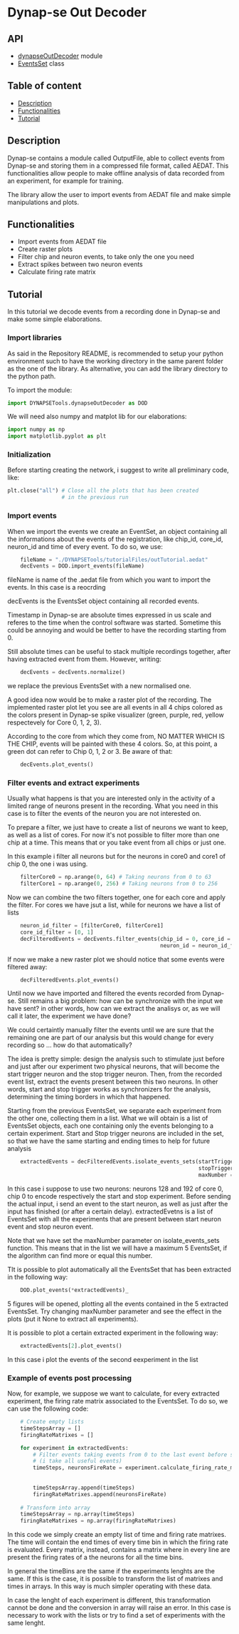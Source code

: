 # Dynap-se Out Decoder
## API
* [dynapseOutDecoder](dynapseOutDecoder.html) module
* [EventsSet](EventsSet.html) class

## Table of content
* [Description](#description)
* [Functionalities](#functionalities)
* [Tutorial](#tutorial)

## Description
Dynap-se contains a module called OutputFile, able to collect events from Dynap-se
and storing them in a compressed file format, called AEDAT. This functionalities
allow people to make offline analysis of data recorded from an experiment, for
example for training.

The library allow the user to import events from AEDAT file and make simple manipulations
and plots.

## Functionalities
- Import events from AEDAT file
- Create raster plots
- Filter chip and neuron events, to take only the one you need
- Extract spikes between two neuron events
- Calculate firing rate matrix

## Tutorial

In this tutorial we decode events from a recording done in Dynap-se and make some
simple elaborations.

### Import libraries
As said in the Repository README, is recommended to setup your python environment
such to have the working directory in the same parent folder as the one of the library.
As alternative, you can add the library directory to the python path.

To import the module:
```python
import DYNAPSETools.dynapseOutDecoder as DOD
``` 

We will need also numpy and matplot lib for our elaborations:

```python
import numpy as np
import matplotlib.pyplot as plt
```

### Initialization
Before starting creating the network, i suggest to write all preliminary code, like:

```python
plt.close("all") # Close all the plots that has been created
                 # in the previous run
```

### Import events
When we import the events we create an EventSet, an object containing all the informations
about the events of the registration, like chip_id, core_id, neuron_id
and time of every event. To do so, we use:

```python
    fileName = "./DYNAPSETools/tutorialFiles/outTutorial.aedat"
    decEvents = DOD.import_events(fileName)
```

fileName is name of the .aedat file from which you want to import the events. In this
case is a reocrding 

decEvents is the EventsSet object containing all recorded events.

Timestamp in Dynap-se are absolute times expressed in us scale and referes to the
time when the control software was started. Sometime this could be annoying and
would be better to have the recording starting from 0.

Still absolute times can be useful to stack multiple recordings
together, after having extracted event from them. However, writing:

```python
    decEvents = decEvents.normalize()
```

we replace the previous EventsSet with a new normalised one.

A good idea now would be to make a raster plot of the recording.
The implemented raster plot let you see are all events in all 4 chips colored as
the colors present in Dynap-se spike visualizer (green, purple, red, yellow
respectevely for Core 0, 1, 2, 3).

According to the core from which they come from, NO MATTER WHICH IS THE CHIP, events
will be painted with these 4 colors. So, at this point, a green dot can refer to
Chip 0, 1, 2 or 3. Be aware of that:
  
```python  
    decEvents.plot_events()
```

### Filter events and extract experiments
Usually what happens is that you are interested only in the activity of a limited
range of neurons present in the recording. What you need in this case is to filter
the events of the neuron you are not interested on.

To prepare a filter, we just have to create a list of neurons we want to keep,
as well as a list of cores.
For now it's not possible to filter more than one chip at a time. This means
that or you take event from all chips or just one.

In this example i filter all neurons but for the neurons in core0 and core1 of 
chip 0, the one i was using.

```python  
    filterCore0 = np.arange(0, 64) # Taking neurons from 0 to 63
    filterCore1 = np.arange(0, 256) # Taking neurons from 0 to 256
```
    
Now we can combine the two filters together, one for each core and apply the
filter. For cores we have jsut a list, while for neurons we have a list of lists

```python  
    neuron_id_filter = [filterCore0, filterCore1]
    core_id_filter = [0, 1]
    decFilteredEvents = decEvents.filter_events(chip_id = 0, core_id = core_id_filter,
                                                neuron_id = neuron_id_filter) # Take only events i need
 ```
  
If now we make a new raster plot we should notice that some events were filtered away:

```python      
    decFilteredEvents.plot_events()
```

Until now we have imported and filtered the events recorded from Dynap-se. Still
remains a big problem: how can be synchronize with the input we have sent? in other
words, how can we extract the analisys or, as we will call it later, the experiment
we have done?

We could certaintly manually filter the events until we are sure that the remaining
one are part of our analysis but this would change for every recording so ...
how do that automatically?

The idea is pretty simple: design the analysis such to stimulate just before and just
after our experiment two physical neurons, that will become the start trigger neuron and the
stop trigger neuron. Then, from the recorded event list, extract the events
present between this two neurons. In other words, start and stop trigger works
as synchronizers for the analysis, determining the timing borders in which that
happened. 

Starting from the previous EventsSet, we separate each experiment from the other
one, collecting them in a list. What we will obtain is a list of EventsSet objects, each one
containing only the events belonging to a certain experiment.
Start and Stop trigger neurons are included in the set, so that we have the
same starting and ending times to help for future analysis

```python    
    extractedEvents = decFilteredEvents.isolate_events_sets(startTriggerNeuron = (0, 0, 128),
                                                            stopTriggerNeuron = (0, 0, 192),
                                                            maxNumber = 5)
```

In this case i suppose to use two neurons: neurons 128 and 192 of core 0, chip 0 to encode
respectively the start and stop experiment. Before sending the actual input, i send an event
to the start neuron, as well as just after the input has finished (or after a certain delay).
extractedEvetns is a list of EventsSet with all the experiments that are present between start
neuron event and stop neuron event.

Note that we have set the maxNumber parameter on isolate_events_sets function. This means that in the list
we will have a maximum 5 EventsSet, if the algorithm can find more or equal this number. 

TIt is possible to plot automatically all the EventsSet that has been extracted in the following way:

```python   
    DOD.plot_events(*extractedEvents)_
```

5 figures will be opened, plotting all the events contained in the 5 extracted EventsSet. Try changing
maxNumber parameter and see the effect in the plots (put it None to extract all experiments).

It is possible to plot a certain extracted experiment in the following way:

```python 
    extractedEvents[2].plot_events()
```

In this case i plot the events of the second eexperiment in the list

### Example of events post processing
Now, for example, we suppose we want to calculate, for every extracted experiment, the firing
rate matrix associated to the EventsSet. To do so, we can use the following code:

```python
    # Create empty lists
    timeStepsArray = []
    firingRateMatrixes = []

    for experiment in extractedEvents:
        # Filter events taking events from 0 to the last event before stop trigger
        # (i take all useful events)
        timeSteps, neuronsFireRate = experiment.calculate_firing_rate_matrix(totNeurons = 1024,
                                                                             timeBin = 0.2)
                                                                             
        timeStepsArray.append(timeSteps)
        firingRateMatrixes.append(neuronsFireRate)
    
    # Transform into array
    timeStepsArray = np.array(timeSteps)
    firingRateMatrixes = np.array(firingRateMatrixes)
```

In this code we simply create an empty list of time and firing rate matrixes. The time will contain the
end times of every time bin in which the firing rate is evaluated. Every matrix, instead, contains
a matrix where in every line are present the firing rates of a the neurons for all the time bins.

In general the timeBins are the same if the experiments lenghts are the same. If this is the case,
it is possible to transform the list of matrixes and times in arrays. In this way is much simpler
operating with these data.

In case the lenght of each experiment is different, this transformation cannot be done and the
conversion in array will raise an error. In this case is necessary to work with the lists or
try to find a set of experiments with the same lenght.